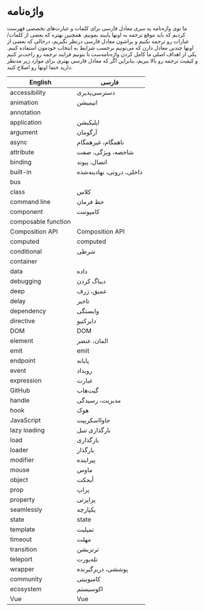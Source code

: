 
# واژه‌نامه

ما توی واژه‌نامه یه سری معادل فارسی برای کلمات و عبارت‌های تخصصی فهرست کردیم که باید موقع ترجمه به اونها پایبند بمونیم. همچنین بهتره که بعضی از کلمات/عبارات رو ترجمه نکنیم و براشون معادل فارسی درنظر نگیریم، درحالی که بعضی از اونها چندین معادل دارن که می‌تونیم برحسب شرایط به انتخاب خودمون استفاده کنیم. یکی از اهداف اصلی ما کامل کردن واژه‌نامه‌ست تا بتونیم فرایند ترجمه رو راحت‌تر کنیم و کیفیت ترجمه رو بالا ببریم، بنابراین اگر که معادل فارسی بهتری برای موارد زیر مدنظر دارید حتما اونها رو اصلاح کنید.

| English         | فارسی               |
|-----------------|---------------------|
| accessibility   | دسترسی‌پذیری       |
| animation       | انیمیشن            |
| annotation      |                     |
| application     | اپلیکیشن           |
| argument        | آرگومان            |
| async           | ناهمگام، غیرهمگام |
| attribute       | شاخصه، ویژگی، صفت |
| binding         | اتصال، پیوند       |
| built-in        | داخلی، درونی، نهادینه‌شده |
| bus             |                     |
| class           | کلاس               |
| command line    | خط فرمان           |
| component       | کامپوننت           |
| composable function |              |
| Composition API | Composition API     |
| computed        | computed            |
| conditional     | شرطی               |
| container       |                     |
| data            | داده               |
| debugging       | دیباگ کردن         |
| deep            | عمیق، ژرف          |
| delay           | تاخیر              |
| dependency      | وابستگی            |
| directive       | دایرکتیو           |
| DOM             | DOM                 |
| element         | المان، عنصر        |
| emit            | emit                |
| endpoint        | پایانه             |
| event           | رویداد             |
| expression      | عبارت              |
| GitHub          | گیت‌هاب            |
| handle          | مدیریت، رسیدگی    |
| hook            | هوک                |
| JavaScript      | جاوااسکریپت      |
| lazy loading    | بارگذاری تنبل      |
| load            | بارگذاری           |
| loader          | بارگذار            |
| modifier        | پیراینده           |
| mouse           | ماوس               |
| object          | آبجکت              |
| prop            | پراپ               |
| property        | پراپرتی            |
| seamlessly      | یکپارچه           |
| state           | state               |
| template        | تمپلیت             |
| timeout         | مهلت               |
| transition      | ترنزیشن‌           |
| teleport        | تله‌پورت           |
| wrapper         | پوششی، دربرگیرنده |
| community       | کامیونیتی          |
| ecosystem       | اکوسیستم          |
| Vue             | Vue                 |

